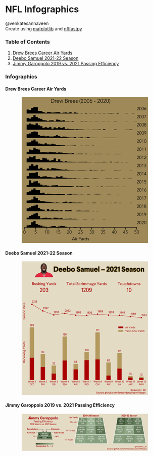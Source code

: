 # NFL Infographics
@venkatesannaveen  
Create using [matplotlib](https://github.com/matplotlib/matplotlib) and [nflfastpy](https://github.com/fantasydatapros/nflfastpy)  

### Table of Contents  
1. [Drew Brees Career Air Yards](#drew-brees-career-air-yards)  
2. [Deebo Samuel 2021-22 Season](#deebo-samuel-2021-22-season)  
3. [Jimmy Garoppolo 2019 vs. 2021 Passing Efficiency](#jimmy-garoppolo-2019-2021-passing)

### Infographics

#### Drew Brees Career Air Yards
<p align="center">
<img src="infographics/drew_brees.png" alt="drew_brees" width=400/>
</p>  

#### Deebo Samuel 2021-22 Season
<p align="center">
<img src="infographics/deebo.png" alt="deebo_samuel" width=400/>
</p>  

#### Jimmy Garoppolo 2019 vs. 2021 Passing Efficiency  
<p align="center">
<img src="infographics/jimmy.png" alt="jimmy_garoppolo" width=400/>
</p>
